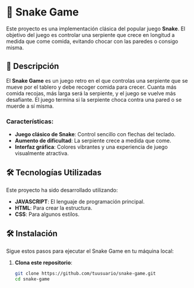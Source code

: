 # 🐍 Snake Game

Este proyecto es una implementación clásica del popular juego **Snake**. El objetivo del juego es controlar una serpiente que crece en longitud a medida que come comida, evitando chocar con las paredes o consigo misma.

## 🚀 Descripción

El **Snake Game** es un juego retro en el que controlas una serpiente que se mueve por el tablero y debe recoger comida para crecer. Cuanta más comida recojas, más larga será la serpiente, y el juego se vuelve más desafiante. El juego termina si la serpiente choca contra una pared o se muerde a sí misma.

### Características:

- **Juego clásico de Snake**: Control sencillo con flechas del teclado.
- **Aumento de dificultad**: La serpiente crece a medida que come.
- **Interfaz gráfica**: Colores vibrantes y una experiencia de juego visualmente atractiva.

## 🛠️ Tecnologías Utilizadas

Este proyecto ha sido desarrollado utilizando:

- **JAVASCRIPT**: El lenguaje de programación principal.
- **HTML**: Para crear la estructura.
- **CSS**: Para algunos estilos.

## 🛠️ Instalación

Sigue estos pasos para ejecutar el Snake Game en tu máquina local:

1. **Clona este repositorio**:

   ```bash
   git clone https://github.com/tuusuario/snake-game.git
   cd snake-game
